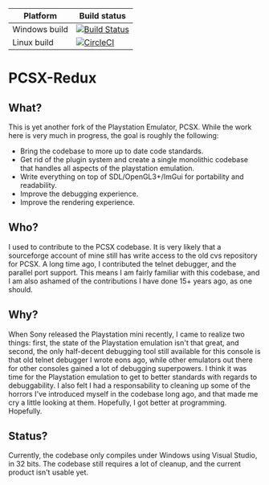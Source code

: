 |Platform|Build status|
|--------|------------|
|Windows build|[![Build Status](https://dev.azure.com/grumpycoders/pcsx-redux/_apis/build/status/grumpycoders.pcsx-redux?branchName=master)](https://dev.azure.com/grumpycoders/pcsx-redux/_build/latest?definitionId=1&branchName=master)|
|Linux build|[![CircleCI](https://circleci.com/gh/grumpycoders/pcsx-redux.svg?style=svg)](https://circleci.com/gh/grumpycoders/pcsx-redux)|

# PCSX-Redux

## What?
This is yet another fork of the Playstation Emulator, PCSX. While the work here is very much in progress, the goal is roughly the following:

 - Bring the codebase to more up to date code standards.
 - Get rid of the plugin system and create a single monolithic codebase that handles all aspects of the playstation emulation.
 - Write everything on top of SDL/OpenGL3+/ImGui for portability and readability.
 - Improve the debugging experience.
 - Improve the rendering experience.

## Who?
I used to contribute to the PCSX codebase. It is very likely that a sourceforge account of mine still has write access to the old cvs repository for PCSX. A long time ago, I contributed the telnet debugger, and the parallel port support. This means I am fairly familiar with this codebase, and I am also ashamed of the contributions I have done 15+ years ago, as one should.

## Why?
When Sony released the Playstation mini recently, I came to realize two things: first, the state of the Playstation emulation isn't that great, and second, the only half-decent debugging tool still available for this console is that old telnet debugger I wrote eons ago, while other emulators out there for other consoles gained a lot of debugging superpowers. I think it was time for the Playstation emulation to get to better standards with regards to debuggability. I also felt I had a responsability to cleaning up some of the horrors I've introduced myself in the codebase long ago, and that made me cry a little looking at them. Hopefully, I got better at programming. Hopefully.

## Status?
Currently, the codebase only compiles under Windows using Visual Studio, in 32 bits. The codebase still requires a lot of cleanup, and the current product isn't usable yet.
